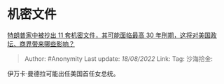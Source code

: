 # 机密文件
[特朗普家中被抄出 11 套机密文件，其可能面临最高 30 年刑期，这将对美国政坛、商界带来哪些影响？](https://www.zhihu.com/question/548217039/answer/2624704640)

> Author: #Anonymity
> Last update: *18/08/2022*
> Link:
> Tag:
> 沙海拾金:

伊万卡·曼德拉可能出任美国首任女总统。
